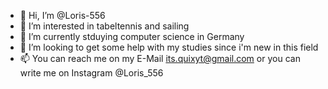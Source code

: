 - 👋 Hi, I’m @Loris-556
- 👀 I’m interested in tabeltennis and sailing
- 🌱 I’m currently stduying computer science in Germany
- 💞️ I’m looking to get some help with my studies since i'm new in this field
- 📫 You can reach me on my E-Mail its.quixyt@gmail.com or you can write me on Instagram @Loris_556

<!---
Loris-556/Loris-556 is a ✨ special ✨ repository because its `README.md` (this file) appears on your GitHub profile.
You can click the Preview link to take a look at your changes.
--->
